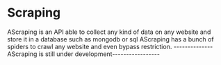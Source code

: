 # Scraping
AScraping is an API able to collect any kind of data on any website and store it in a database such as mongodb or sql 
AScraping has a bunch of spiders to crawl any website and even bypass restriction.
--------------AScraping is still under development-----------------
